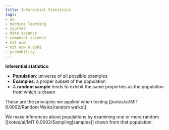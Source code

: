 ```yaml
---
title: Inferential Statistics
tags:
- ai
- machine learning
- courses
- data science
- computer science
- mit ocw
- mit ocw 6.0002
- probability
---
```


**Inferential statistics**:
- **Population**: universe of all possible examples
- **Examples**: a proper subset of the population
- A **random sample** tends to exhibit the same properties as the population from which is drawn

These are the principles we applied when testing [[notes/ai/MIT 6.0002/Random Walks|random walks]].

We make inferences about populations by examining one or more random [[notes/ai/MIT 6.0002/Sampling|samples]] drawn from that population.